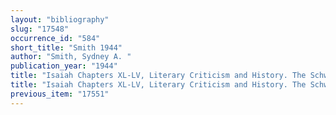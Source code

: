 ```yaml
---
layout: "bibliography"
slug: "17548"
occurrence_id: "584"
short_title: "Smith 1944"
author: "Smith, Sydney A. "
publication_year: "1944"
title: "Isaiah Chapters XL-LV, Literary Criticism and History. The Schweich Lectures of the British Academy, 1940"
title: "Isaiah Chapters XL-LV, Literary Criticism and History. The Schweich Lectures of the British Academy, 1940"
previous_item: "17551"
---
```

